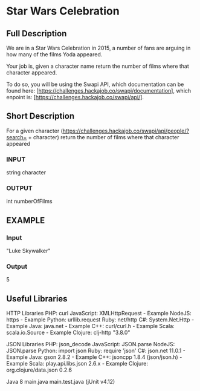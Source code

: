 # Star Wars Celebration  
## Full Description
We are in a Star Wars Celebration in 2015, a number of fans are arguing in how many of the films Yoda appeared.

Your job is, given a character name return the number of films where that character appeared.

To do so, you will be using the Swapi API, which documentation can be found here: [https://challenges.hackajob.co/swapi/documentation], which enpoint is: [https://challenges.hackajob.co/swapi/api/].

## Short Description
For a given character (https://challenges.hackajob.co/swapi/api/people/?search= + character) return the number of films where that character appeared

### INPUT
string character

### OUTPUT
int numberOfFilms

## EXAMPLE
### Input
"Luke Skywalker"

### Output 
5

## Useful Libraries
HTTP Libraries PHP: curl
JavaScript: XMLHttpRequest - Example
NodeJS: https - Example
Python: urllib.request
Ruby: net/http
C#: System.Net.Http - Example
Java: java.net - Example
C++: curl/curl.h - Example
Scala: scala.io.Source - Example
Clojure: clj-http "3.8.0"

JSON Libraries
PHP: json_decode
JavaScript: JSON.parse
NodeJS: JSON.parse
Python: import json
Ruby: require 'json'
C#: json.net 11.0.1 - Example
Java: gson 2.8.2 - Example
C++: jsoncpp 1.8.4 (json/json.h) - Example
Scala: play.api.libs.json 2.6.x - Example
Clojure: org.clojure/data.json 0.2.6


Java 8
main.java
main.test.java (jUnit v4.12)
